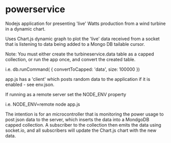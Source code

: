 # powerservice
Nodejs application for presenting 'live' Watts production from a wind turbine in a dynamic chart.

Uses Chart.js dynamic graph to plot the 'live' data received from a socket that is listening to data being added to a Mongo DB 
tailable cursor.

Note: You must either create the turbineservice.data table as a capped collection, or run the app once, and convert the created table.

i.e.
db.runCommand( { convertToCapped: 'data', size: 100000 })

app.js has a 'client' which posts random data to the application if it is enabled - see env.json.

If running as a remote server set the NODE_ENV property

i.e. NODE_ENV=remote node app.js

The intention is for an microcontroller that is monitoring the power usage to post json data to the server, which inserts the data
into a MondgoDB capped collection. A subscriber to the collection then emits the data using socket.io, and all subscribers will 
update the Chart.js chart with the new data.


